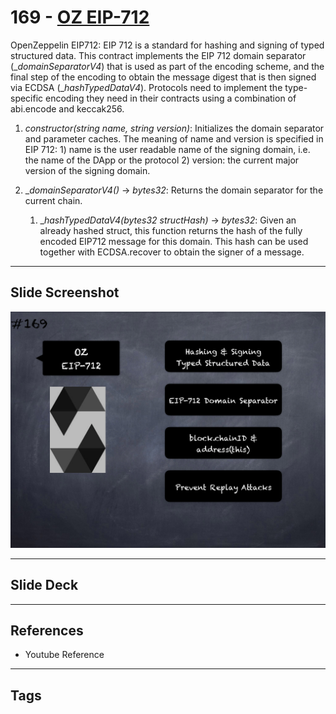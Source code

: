 # 169 - [OZ EIP-712](OZ%20EIP-712.md)
OpenZeppelin EIP712: EIP 712 is a standard for hashing and signing of typed structured data. This contract implements the EIP 712 domain separator (__domainSeparatorV4_) that is used as part of the encoding scheme, and the final step of the encoding to obtain the message digest that is then signed via ECDSA (__hashTypedDataV4_). Protocols need to implement the type-specific encoding they need in their contracts using a combination of abi.encode and keccak256.

1.  _constructor(string name, string version)_: Initializes the domain separator and parameter caches. The meaning of name and version is specified in EIP 712: 1) name is the user readable name of the signing domain, i.e. the name of the DApp or the protocol 2) version: the current major version of the signing domain.
    
2.  __domainSeparatorV4()_ → _bytes32_: Returns the domain separator for the current chain.
    
    1.  __hashTypedDataV4(bytes32 structHash)_ → _bytes32_: Given an already hashed struct, this function returns the hash of the fully encoded EIP712 message for this domain. This hash can be used together with ECDSA.recover to obtain the signer of a message.

___
## Slide Screenshot
![169.png](../images/solidity201/169.png)
___
## Slide Deck

___
## References
- Youtube Reference
___
## Tags